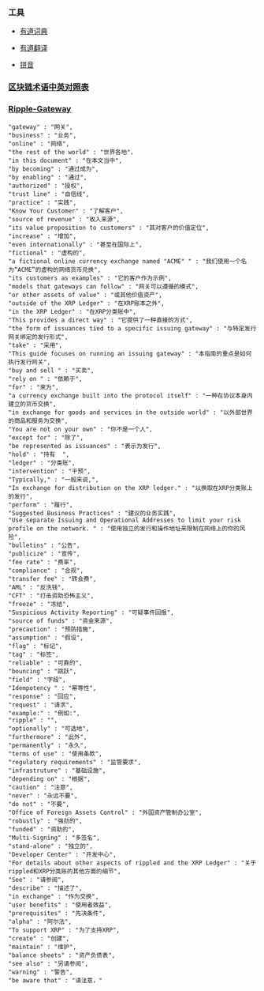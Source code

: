 ### 工具

   - [有道词典](http://dict.youdao.com)
   
   - [有道翻译](http://fanyi.youdao.com/)
   
   - [拼音](http://hanyu.baidu.com)

### [区块链术语中英对照表](https://blog.csdn.net/qq_36747842/article/details/79590065)


### [Ripple-Gateway](https://ripple.com/build/gateway-guide/#before-integration)

    "gateway" : "网关",
    "business" : "业务",
    "online" : "网络",
    "the rest of the world" : "世界各地"，
    "in this document" : "在本文当中",
    "by becoming" : "通过成为",
    "by enabling" : "通过",
    "authorized" : "授权",
    "trust line" : "自信线",
    "practice" : "实践",
    "Know Your Customer" : "了解客户",
    "source of revenue" : "收入来源",
    "its value proposition to customers" : "其对客户的价值定位",
    "increase" : "增加",
    "even internationally" : "甚至在国际上",
    "fictional" : "虚构的",
    "a fictional online currency exchange named "ACME" " : "我们使用一个名为“ACME”的虚构的网络货币兑换",
    "its customers as examples" : "它的客户作为示例",
    "models that gateways can follow" : "网关可以遵循的模式",
    "or other assets of value" : "或其他价值资产",
    "outside of the XRP Ledger" : "在XRP账本之外",
    "in the XRP Ledger" : "在XRP分类账中",
    "This provides a direct way" : "它提供了一种直接的方式",
    "the form of issuances tied to a specific issuing gateway" : "与特定发行网关绑定的发行形式",
    "take" : "采用",
    "This guide focuses on running an issuing gateway" : "本指南的重点是如何执行发行网关",
    "buy and sell " : "买卖",
    "rely on " : "依赖于",
    "for" : "来为",
    "a currency exchange built into the protocol itself" : "一种在协议本身内建立的货币交换",
    "in exchange for goods and services in the outside world" : "以外部世界的商品和服务为交换",
    "You are not on your own" : "你不是一个人",
    "except for" : "除了",
    "be represented as issuances" : "表示为发行",
    "hold" : "持有  ",
    "ledger" : "分类账",
    "intervention" : "干预",
    "Typically," : "一般来说,",
    "In exchange for distribution on the XRP ledger." : "以换取在XRP分类账上的发行",
    "perform" : "履行",
    "Suggested Business Practices" : "建议的业务实践",
    "Use separate Issuing and Operational Addresses to limit your risk profile on the network. " : "使用独立的发行和操作地址来限制在网络上的你的风险",
    "bulletins" : "公告",
    "publicize" : "宣传",
    "fee rate" : "费率",
    "compliance" : "合规",
    "transfer fee" : "转会费",
    "AML" : "反洗钱",
    "CFT" : "打击资助恐怖主义",
    "freeze" : "冻结",
    "Suspicious Activity Reporting" : "可疑事件回报",
    "source of funds" : "资金来源",
    "precaution" : "预防措施",
    "assumption" : "假设",
    "flag" : "标记",
    "tag" : "标签",
    "reliable" : "可靠的",
    "bouncing" : "跳跃",
    "field" : "字段",
    "Idempotency " : "幂等性",
    "response" : "回应",
    "request" : "请求",
    "example:" : "例如:",
    "ripple" : "",
    "optionally" : "可选地",
    "furthermore" : "此外",
    "permanently" : "永久",
    "terms of use" : "使用条款",
    "regulatory requirements" : "监管要求",
    "infrastruture" : "基础设施",
    "depending on" : "根据",
    "caution" : "注意",
    "never" : "永远不要",
    "do not" : "不要",
    "Office of Foreign Assets Control" : "外国资产管制办公室",
    "robustly" : "强劲的",
    "funded" : "资助的",
    "Multi-Signing" : "多签名",
    "stand-alone" : "独立的",
    "Developer Center" : "开发中心",
    "For details about other aspects of rippled and the XRP Ledger" : "关于rippled和XRP分类账的其他方面的细节",
    "See" : "请参阅",
    "describe" : "描述了",
    "in exchange" : "作为交换",
    "user benefits" : "使用者效益",
    "prerequisites" : "先决条件",
    "alpha" : "阿尔法",
    "To support XRP" : "为了支持XRP",
    "create" : "创建",
    "maintain" : "维护",
    "balance sheets" : "资产负债表",
    "see also" : "另请参阅",
    "warning" : "警告",
    "be aware that" : "请注意，"
